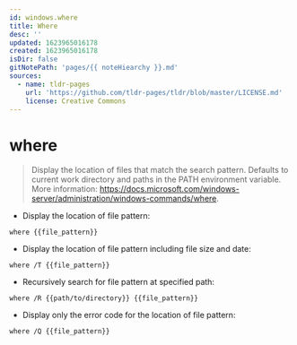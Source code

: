 ```yaml
---
id: windows.where
title: Where
desc: ''
updated: 1623965016178
created: 1623965016178
isDir: false
gitNotePath: 'pages/{{ noteHiearchy }}.md'
sources:
  - name: tldr-pages
    url: 'https://github.com/tldr-pages/tldr/blob/master/LICENSE.md'
    license: Creative Commons
---
```

# where

> Display the location of files that match the search pattern.
> Defaults to current work directory and paths in the PATH environment variable.
> More information: <https://docs.microsoft.com/windows-server/administration/windows-commands/where>.

- Display the location of file pattern:

`where {{file_pattern}}`

- Display the location of file pattern including file size and date:

`where /T {{file_pattern}}`

- Recursively search for file pattern at specified path:

`where /R {{path/to/directory}} {{file_pattern}}`

- Display only the error code for the location of file pattern:

`where /Q {{file_pattern}}`


